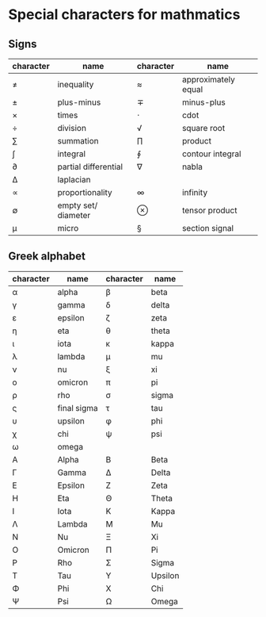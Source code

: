 # Special characters for mathmatics

## Signs

| character | name | character | name |
|-------|--------|---|---|
| ≠ | inequality            | ≈ | approximately equal |
| ± | plus-minus            | ∓ | minus-plus          |
| × | times                 | ⋅ | cdot                |
| ÷ | division              | √ | square root         |
| ∑ | summation             | ∏ | product             |
| ∫ | integral              | ∮ | contour integral    | 
| ∂ | partial differential  | ∇ | nabla               |
| Δ | laplacian             |   |                     |
| ∝ | proportionality       | ∞ | infinity            |
| ∅ | empty set/ diameter   | ⊗ | tensor product      |
| µ | micro                 | § | section signal      |

## Greek alphabet

| character | name | character | name |
|---|----------------|---|---|
| α | alpha          | β | beta |
| γ | gamma          | δ | delta |
| ε | epsilon        | ζ | zeta |
| η | eta            | θ | theta |
| ι | iota           | κ | kappa |
| λ | lambda         | μ | mu |
| ν | nu             | ξ | xi |
| ο | omicron        | π | pi |
| ρ | rho            | σ | sigma |
| ς | final sigma    | τ | tau |
| υ | upsilon        | φ | phi |
| χ | chi            | ψ | psi |
| ω | omega          |  |  |
| Α | Alpha          | Β | Beta |
| Γ | Gamma          | Δ | Delta |
| Ε | Epsilon        | Ζ | Zeta |
| Η | Eta            | Θ | Theta |
| Ι | Iota           | Κ | Kappa |
| Λ | Lambda         | Μ | Mu |
| Ν | Nu             | Ξ | Xi |
| Ο | Omicron        | Π | Pi |
| Ρ | Rho            | Σ | Sigma |
| Τ | Tau            | Υ | Upsilon |
| Φ | Phi            | Χ | Chi            |
| Ψ | Psi            | Ω | Omega          | 
